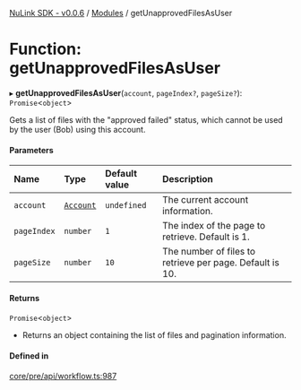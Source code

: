[NuLink SDK - v0.0.6](../README.md) / [Modules](../modules.md) / getUnapprovedFilesAsUser

# Function: getUnapprovedFilesAsUser

▸ **getUnapprovedFilesAsUser**(`account`, `pageIndex?`, `pageSize?`): `Promise`<`object`\>

Gets a list of files with the "approved failed" status, which cannot be used by the user (Bob) using this account.

#### Parameters

| Name | Type | Default value | Description |
| :------ | :------ | :------ | :------ |
| `account` | [`Account`](../classes/Account.md) | `undefined` | The current account information. |
| `pageIndex` | `number` | `1` | The index of the page to retrieve. Default is 1. |
| `pageSize` | `number` | `10` | The number of files to retrieve per page. Default is 10. |

#### Returns

`Promise`<`object`\>

- Returns an object containing the list of files and pagination information.

#### Defined in

[core/pre/api/workflow.ts:987](https://github.com/NuLink-network/nulink-sdk/blob/dec95fc/src/core/pre/api/workflow.ts#L987)

